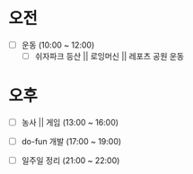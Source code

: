 # 오전
- [ ] 운동 (10:00 ~ 12:00)
	- [ ] 쉬자파크 등산 || 로잉머신 || 레포츠 공원 운동

# 오후
- [ ] 농사 || 게임 (13:00 ~ 16:00)
- [ ] do-fun 개발 (17:00 ~ 19:00)
- [ ] 일주일 정리 (21:00 ~ 22:00)

